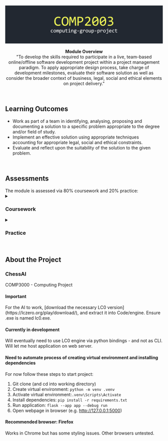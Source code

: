 ![title image](https://github.com/ORG4N/computing-group-project/blob/main/docs/images/2003.png)

<p align="center"><strong>Module Overview</strong>
<br>
"To develop the skills required to participate in a live, team-based online/offline software development project within a project management paradigm. To apply appropriate design process, take charge of development milestones, evaluate their software solution as well as consider the broader context of business, legal, social and ethical elements on project delivery."
</p>
<br/>

<h2>Learning Outcomes</h2>

- Work as part of a team in identifying, analysing, proposing and documenting a solution to a specific problem appropriate to the degree and/or field of study.
- Implement an effective solution using appropriate techniques accounting for appropriate legal, social and ethical constraints.
- Evaluate and reflect upon the suitability of the solution to the given problem.

<br>

<h2>Assessments</h2>
The module is assessed via 80% coursework and 20% practice:

<details>
<summary><h3>Coursework</h3></summary>

<b> Interim Report </b>
<br>
Assessment consists of a report that represents all work carried out up until the half-way point of the project. This deliverable consists of 30% of the Coursework mark.

<b> Final Report </b>
<br>
Assessment consists of a report that represents all work carried out up until the finale of the project. This report extends upon the Interim Report. This deliverable consists of 70% of the Coursework mark.
<hr>
</details>

<details>
<summary><h3>Practice</h3></summary>

<b> Marketplace Demonstration </b>
<br>
Assessment consists of a practical demonstration (to peers and lecturers) of an initial prototype at the half-way point of the project.

<b> Showcase Presentation </b>
<br>
Assessment consists of a practical demonstration (to peers and lecturers) of the project and the developed prototype at the finale of the module.
<hr>
</details>


<br>

<h2>About the Project</h2>

<h3> ChessAI </h3>
COMP3000 - Computing Project

<h4> Important </h4>
For the AI to work, [download the necessary LC0 version](https://lczero.org/play/download/), and extract it into Code/engine. Ensure .exe is named lc0.exe.

<h4> Currently in development </h4>
Will eventually need to use LC0 engine via python bindings - and not as CLI. Will let me host application on web server.


<h4> Need to automate process of creating virtual environment and installing dependencies </h4>
For now follow these steps to start project:


1. Git clone (and cd into working directory)
2. Create virtual environment:  ```python -m venv .venv```
3. Activate virtual environment:```.venv\Scripts\Activate```
4. Install dependencies:        ```pip install -r requirements.txt```
5. Run application:             ```flask --app app --debug run```
6. Open webpage in browser (e.g. http://127.0.0.1:5000)


<h4> Recommended browser: Firefox </h4>
Works in Chrome but has some styling issues. Other browsers untested.
